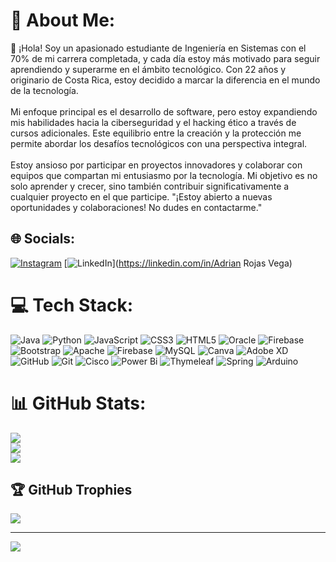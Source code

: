 # 💫 About Me:
👋 ¡Hola! Soy un apasionado estudiante de Ingeniería en Sistemas con el 70% de mi carrera completada, y cada día estoy más motivado para seguir aprendiendo y superarme en el ámbito tecnológico. Con 22 años y originario de Costa Rica, estoy decidido a marcar la diferencia en el mundo de la tecnología.<br><br>Mi enfoque principal es el desarrollo de software, pero estoy expandiendo mis habilidades hacia la ciberseguridad y el hacking ético a través de cursos adicionales. Este equilibrio entre la creación y la protección me permite abordar los desafíos tecnológicos con una perspectiva integral.<br><br>Estoy ansioso por participar en proyectos innovadores y colaborar con equipos que compartan mi entusiasmo por la tecnología. Mi objetivo es no solo aprender y crecer, sino también contribuir significativamente a cualquier proyecto en el que participe.
"¡Estoy abierto a nuevas oportunidades y colaboraciones! No dudes en contactarme."


## 🌐 Socials:
[![Instagram](https://img.shields.io/badge/Instagram-%23E4405F.svg?logo=Instagram&logoColor=white)](https://instagram.com/_adrianrv_) [![LinkedIn](https://img.shields.io/badge/LinkedIn-%230077B5.svg?logo=linkedin&logoColor=white)](https://linkedin.com/in/Adrian Rojas Vega) 

# 💻 Tech Stack:
![Java](https://img.shields.io/badge/java-%23ED8B00.svg?style=for-the-badge&logo=openjdk&logoColor=white) ![Python](https://img.shields.io/badge/python-3670A0?style=for-the-badge&logo=python&logoColor=ffdd54) ![JavaScript](https://img.shields.io/badge/javascript-%23323330.svg?style=for-the-badge&logo=javascript&logoColor=%23F7DF1E) ![CSS3](https://img.shields.io/badge/css3-%231572B6.svg?style=for-the-badge&logo=css3&logoColor=white) ![HTML5](https://img.shields.io/badge/html5-%23E34F26.svg?style=for-the-badge&logo=html5&logoColor=white) ![Oracle](https://img.shields.io/badge/Oracle-F80000?style=for-the-badge&logo=oracle&logoColor=white) ![Firebase](https://img.shields.io/badge/firebase-%23039BE5.svg?style=for-the-badge&logo=firebase) ![Bootstrap](https://img.shields.io/badge/bootstrap-%238511FA.svg?style=for-the-badge&logo=bootstrap&logoColor=white) ![Apache](https://img.shields.io/badge/apache-%23D42029.svg?style=for-the-badge&logo=apache&logoColor=white) ![Firebase](https://img.shields.io/badge/firebase-a08021?style=for-the-badge&logo=firebase&logoColor=ffcd34) ![MySQL](https://img.shields.io/badge/mysql-4479A1.svg?style=for-the-badge&logo=mysql&logoColor=white) ![Canva](https://img.shields.io/badge/Canva-%2300C4CC.svg?style=for-the-badge&logo=Canva&logoColor=white) ![Adobe XD](https://img.shields.io/badge/Adobe%20XD-470137?style=for-the-badge&logo=Adobe%20XD&logoColor=#FF61F6) ![GitHub](https://img.shields.io/badge/github-%23121011.svg?style=for-the-badge&logo=github&logoColor=white) ![Git](https://img.shields.io/badge/git-%23F05033.svg?style=for-the-badge&logo=git&logoColor=white) ![Cisco](https://img.shields.io/badge/cisco-%23049fd9.svg?style=for-the-badge&logo=cisco&logoColor=black) ![Power Bi](https://img.shields.io/badge/power_bi-F2C811?style=for-the-badge&logo=powerbi&logoColor=black) ![Thymeleaf](https://img.shields.io/badge/Thymeleaf-%23005C0F.svg?style=for-the-badge&logo=Thymeleaf&logoColor=white) ![Spring](https://img.shields.io/badge/spring-%236DB33F.svg?style=for-the-badge&logo=spring&logoColor=white) ![Arduino](https://img.shields.io/badge/-Arduino-00979D?style=for-the-badge&logo=Arduino&logoColor=white)
# 📊 GitHub Stats:
![](https://github-readme-stats.vercel.app/api?username=zu0gg&theme=dark&hide_border=false&include_all_commits=false&count_private=false)<br/>
![](https://github-readme-streak-stats.herokuapp.com/?user=zu0gg&theme=dark&hide_border=false)<br/>
![](https://github-readme-stats.vercel.app/api/top-langs/?username=zu0gg&theme=dark&hide_border=false&include_all_commits=false&count_private=false&layout=compact)

## 🏆 GitHub Trophies
![](https://github-profile-trophy.vercel.app/?username=zu0gg&theme=dark&no-frame=false&no-bg=true&margin-w=4)

---
[![](https://visitcount.itsvg.in/api?id=zu0gg&icon=0&color=0)](https://visitcount.itsvg.in)

<!-- Proudly created with GPRM ( https://gprm.itsvg.in ) -->
